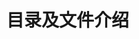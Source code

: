 # 目录及文件介绍

<div id="tree-container"></div>
<script>
(function(){
	var treeData = [{
		'name': '/',
		'des': '网站根目录',
		'sub': [
			{
				'name': 'docs',
				'des': '文档',
				'sub': [{
					'name': 'modules',
					'des': '模块文档',
					'sub': [
						{
							'name': 'drag.md',
							'des': '拖拽模块',
							'isFolder': false
						}
						,{
							'name': 'event.md',
							'des': '事件模块',
							'isFolder': false
						},
						{
							'name': 'player.md',
							'des': '播放器模块',
							'isFolder': false
						}
					]
				},{
					'name': 'index.md',
					'des': '前言',
					'isFolder': false
				},{
					'name': 'modules.md',
					'des': '模块',
					'isFolder': false
				},{
					'name': 'standard.md',
					'des': '前端规范',
					'isFolder': false
				},{
					'name': 'directory.md',
					'des': '目录及文件介绍',
					'isFolder': false
				}]
			},
			{
				'name': 'examples',
				'des': '示例（包括代码及其它）',
				'sub': [
					{
						'name': 'markdown',
						'des': 'markdown用法示例',
						'sub': [
							{
								'name': 'code.md',
								'des': 'code用法示例',
								'isFolder': false
							},
							{
								'name': 'extra.md',
								'des': '特殊用法示例',
								'isFolder': false
							},
							{
								'name': 'index.md',
								'des': '标准用法示例',
								'isFolder': false
							},
							{
								'name': 'list.md',
								'des': 'list用法示例',
								'isFolder': false
							}
						]
					},
					{
						'name': 'tree',
						'des': '树形菜单',
						'sub': [
							{
								'name': 'index.html',
								'des': '树形菜单用法示例',
								'isFolder': false
							}
						]
					},
					{
						'name': 'drag',
						'des': '拖拽模块示例',
						'sub': [
							{
								'name': 'drag.md',
								'des': '拖动方法示例',
								'isFolder': false
							},
							{
								'name': 'layout.md',
								'des': '布局方法示例',
								'isFolder': false
							}
						]
					},{
						'name': 'example-show-code',
						'des': '示例代码测试',
						'sub': [
							{
								'name': 'index.html',
								'des': '示例代码',
								'isFolder': false
							}
						]
					},
					{
						'name': 'highlight.html',
						'des': 'highlight用法示例',
						'isFolder': false
					},
					{
						'name': 'prettify.html',
						'des': 'prettify用法示例',
						'isFolder': false
					}
				]
			},
			{
				'name': 'libs',
				'des': '库文件',
				'sub': []
			},
			{
				'name': 'shell',
				'des': 'shell脚本',
				'sub': [{
					'name': 'release-misc.sh',
					'des': '发布网站资源',
					'isFolder': false
				},{
					'name': 'release-web.sh',
					'des': '发布前端资源',
					'isFolder': false
				}]
			},
			{
				'name': 'source',
				'des': '前端资源文件',
				'sub': [{
					'name': 'c',
					'des': 'css',
					'sub': []
				},{
					'name': 'j',
					'des': 'javascript',
					'sub': []
				},{
					'name': 'i',
					'des': 'image',
					'sub': []
				}]
			},
			{
				'name': 'tests',
				'des': '测试',
				'sub': []
			},
			{
				'name': 'pages',
				'des': '页面的模板测试文件',
				'sub': []
			},
			{
				'name': 'data',
				'des': '测试用的数据文件（和网站下的data一样）',
				'sub': []
			}
		]
	}];
	W.use('j/m_tree',function(a){
		var dFTree = a.dFTree;
		var dNode = a.dNode;
		tree = new dFTree({name: 'tree',useIcons:true, icondir:'/source/i/tree/'});
		function addItem(conf,pid,url){
			conf['id'] = treeIndex;
			if(url){
				conf['url'] = url;
			}
			tree.add(new dNode(conf),isNaN(pid)?-1:pid);
			return treeIndex++;
		}
		var treeIndex = 0;
		function parseData(nodeArr,pid,pHref){
			if(!($.isArray(nodeArr) && nodeArr.length > 0)){
				return;
			}
			nodeArr.sort(function(a,b){
				if(a.isFolder == b.isFolder){
					return a.name.localeCompare(b.name);
				}else{
					return a.isFolder ? 1: -1;
				}
			});
			for(var i = 0,j=nodeArr.length;i<j;i++){
				var item = nodeArr[i];
				var conf = {'caption':item['name']+' —— '+item['des']};
				var url = item['url'];
				if(url){
					conf['url'] = url;
				}
				var isFolder = item['isFolder'];
				if(typeof isFolder != 'undefined'){
					conf['isFolder'] = isFolder;
				}else{
					isFolder = true;
				}
				var cHref = pHref+item['name']+(isFolder && pid != -1?'/':'');
				if(!isFolder){
					conf['url'] = cHref;
					conf['target'] = '_blank';
				}
				var id = addItem(conf,pid);//root node
				parseData(item['sub'],id,cHref);
			}
		}
		parseData(treeData,-1,'');
		W.use('jquery',function(){
			tree.draw(function(rootHtml){
				var container = $('#tree-container');
				if(container.html() == ''){
					container.append($(rootHtml));
				}
			})
		});
	});
})();
</script>